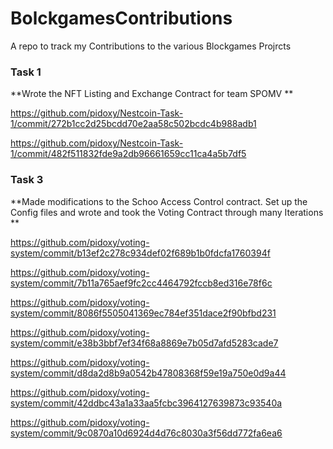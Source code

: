 # BolckgamesContributions
A repo to track my Contributions to the various Blockgames Projrcts
### Task 1

**Wrote the NFT Listing and Exchange Contract for team SPOMV
**

https://github.com/pidoxy/Nestcoin-Task-1/commit/272b1cc2d25bcdd70e2aa58c502bcdc4b988adb1

https://github.com/pidoxy/Nestcoin-Task-1/commit/482f511832fde9a2db96661659cc11ca4a5b7df5

### Task 3

**Made modifications to the Schoo Access Control contract. Set up the Config files and wrote and took the Voting Contract through many Iterations
** 

https://github.com/pidoxy/voting-system/commit/b13ef2c278c934def02f689b1b0fdcfa1760394f

https://github.com/pidoxy/voting-system/commit/7b11a765aef9fc2cc4464792fccb8ed316e78f6c

https://github.com/pidoxy/voting-system/commit/8086f5505041369ec784ef351dace2f90bfbd231

https://github.com/pidoxy/voting-system/commit/e38b3bbf7ef34f68a8869e7b05d7afd5283cade7

https://github.com/pidoxy/voting-system/commit/d8da2d8b9a0542b47808368f59e19a750e0d9a44

https://github.com/pidoxy/voting-system/commit/42ddbc43a1a33aa5fcbc3964127639873c93540a

https://github.com/pidoxy/voting-system/commit/9c0870a10d6924d4d76c8030a3f56dd772fa6ea6
